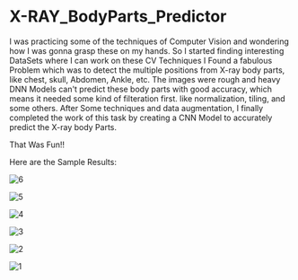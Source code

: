 # X-RAY_BodyParts_Predictor

I was practicing some of the techniques of Computer Vision and wondering how I was gonna grasp these on my hands. So I started finding interesting DataSets where I can
work on these CV Techniques I Found a fabulous Problem which was to detect the multiple positions from X-ray body parts, like chest, skull, Abdomen, Ankle, etc. 
The images were rough and heavy DNN Models can't predict these body parts with good accuracy, which means it needed some kind of filteration first. like normalization, tiling, and some others.
After Some techniques and data augmentation, I finally completed the work of this task by creating a CNN Model to accurately predict the X-ray body Parts.

That Was Fun!!

Here are the Sample Results:

![6](https://github.com/usama-baloch/X-RAY_BodyParts_Predictor/assets/83680012/abc0f664-b949-4bf8-a42e-28d8b7f144fb)

![5](https://github.com/usama-baloch/X-RAY_BodyParts_Predictor/assets/83680012/a5d3cd48-1276-440f-bc20-784bb11a24ee)

![4](https://github.com/usama-baloch/X-RAY_BodyParts_Predictor/assets/83680012/4facaa65-370a-4845-9fd4-72ba09b0a602)

![3](https://github.com/usama-baloch/X-RAY_BodyParts_Predictor/assets/83680012/fd6b2052-219c-44b6-9bfa-a9a64a425877)

![2](https://github.com/usama-baloch/X-RAY_BodyParts_Predictor/assets/83680012/a3926313-a768-4792-b048-1c245cddb53a)

![1](https://github.com/usama-baloch/X-RAY_BodyParts_Predictor/assets/83680012/a1651128-2fae-4959-ac85-884a08a8641f)

